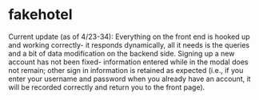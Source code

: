 # fakehotel

Current update (as of 4/23-34):
Everything on the front end is hooked up and working correctly- it responds dynamically, all it needs is the queries and
a bit of data modification on the backend side. Signing up a new account has not been fixed- information entered while in the
modal does not remain; other sign in information is retained as expected (i.e., if you enter your username and password when you
already have an account, it will be recorded correctly and return you to the front page). 
